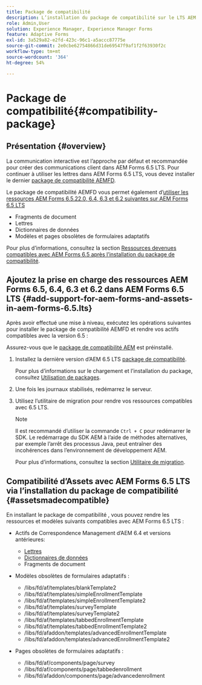 ```yaml
---
title: Package de compatibilité
description: L’installation du package de compatibilité sur le LTS AEM Forms 6.5 vous permet d’utiliser les ressources de Correspondence Management d’AEM Forms 6.5 et versions antérieures, ainsi que les modèles et pages de formulaires adaptatifs obsolètes
role: Admin,User
solution: Experience Manager, Experience Manager Forms
feature: Adaptive Forms
exl-id: 3a529a82-e2fd-423c-96c1-a5accc87775e
source-git-commit: 2e0cbe62754866d31de69547f9af1f2f63930f2c
workflow-type: tm+mt
source-wordcount: '364'
ht-degree: 54%

---
```


# Package de compatibilité{#compatibility-package}

## Présentation {#overview}

La communication interactive est l’approche par défaut et recommandée pour créer des communications client dans AEM Forms 6.5 LTS. Pour continuer à utiliser les lettres dans AEM Forms 6.5 LTS, vous devez installer le dernier [package de compatibilité AEMFD](https://experienceleague.adobe.com/fr/docs/experience-manager-release-information/aem-release-updates/forms-updates/aem-forms-releases).

Le package de compatibilité AEMFD vous permet également d’[utiliser les ressources AEM Forms 6.5.22.0, 6.4, 6.3 et 6.2 suivantes sur AEM Forms 6.5 LTS](../../forms/using/compatibility-package.md#add-support-for-aem-forms-and-assets-in-aem-forms)

* Fragments de document
* Lettres
* Dictionnaires de données
* Modèles et pages obsolètes de formulaires adaptatifs

Pour plus d’informations, consultez la section [Ressources devenues compatibles avec AEM Forms 6.5 après l’installation du package de compatibilité](../../forms/using/compatibility-package.md#assetsmadecompatible).

## Ajoutez la prise en charge des ressources AEM Forms 6.5, 6.4, 6.3 et 6.2 dans AEM Forms 6.5 LTS {#add-support-for-aem-forms-and-assets-in-aem-forms-6.5.lts}

Après avoir effectué une mise à niveau, exécutez les opérations suivantes pour installer le package de compatibilité AEMFD et rendre vos actifs compatibles avec la version 6.5 :

Assurez-vous que le [package de compatibilité AEM](https://experienceleague.adobe.com/fr/docs/experience-manager-release-information/aem-release-updates/forms-updates/aem-forms-releases) est préinstallé.

1. Installez la dernière version d’AEM 6.5 LTS [package de compatibilité](https://experienceleague.adobe.com/fr/docs/experience-manager-release-information/aem-release-updates/forms-updates/aem-forms-releases).

   Pour plus d’informations sur le chargement et l’installation du package, consultez [Utilisation de packages](/help/sites-administering/package-manager.md).

1. Une fois les journaux stabilisés, redémarrez le serveur.
1. Utilisez l’utilitaire de migration pour rendre vos ressources compatibles avec 6.5 LTS.

   >[!NOTE]
   >
   > Il est recommandé d’utiliser la commande `Ctrl + C` pour redémarrer le SDK. Le redémarrage du SDK AEM à l’aide de méthodes alternatives, par exemple l’arrêt des processus Java, peut entraîner des incohérences dans l’environnement de développement AEM.

   Pour plus d’informations, consultez la section [Utilitaire de migration](../../forms/using/migration-utility.md).

## Compatibilité d’Assets avec AEM Forms 6.5 LTS via l’installation du package de compatibilité {#assetsmadecompatible}

En installant le package de compatibilité , vous pouvez rendre les ressources et modèles suivants compatibles avec AEM Forms 6.5 LTS :

* Actifs de Correspondence Management d’AEM 6.4 et versions antérieures:

   * [Lettres](../../forms/using/create-letter.md)
   * [Dictionnaires de données](/help/forms/using/data-dictionary.md)
   * Fragments de document

* Modèles obsolètes de formulaires adaptatifs :

   * /libs/fd/af/templates/blankTemplate2
   * /libs/fd/af/templates/simpleEnrollmentTemplate
   * /libs/fd/af/templates/simpleEnrollmentTemplate2
   * /libs/fd/af/templates/surveyTemplate
   * /libs/fd/af/templates/surveyTemplate2
   * /libs/fd/af/templates/tabbedEnrollmentTemplate
   * /libs/fd/af/templates/tabbedEnrollmentTemplate2
   * /libs/fd/afaddon/templates/advancedEnrollmentTemplate
   * /libs/fd/afaddon/templates/advancedEnrollmentTemplate2

* Pages obsolètes de formulaires adaptatifs :

   * /libs/fd/af/components/page/survey
   * /libs/fd/af/components/page/tabbedenrollment
   * /libs/fd/afaddon/components/page/advancedenrollment
